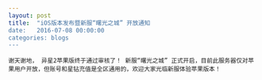 ```yaml
---
layout: post
title:  "iOS版本发布暨新服“曙光之城” 开放通知
date:   2016-07-08 00:00:00
categories: blogs
---
```



<div class="post-content">
<p>
		
	谢天谢地， 异星2苹果版终于通过审核了！ 新服“曙光之城” 正式开启，目前此服务器仅对苹果用户开放，但账号和星钻充值是全区通用的，欢迎大家光临新服体验苹果版本！
	
</p>
<!--more-->
<p>
		
</p>

</div>